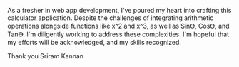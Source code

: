 As a fresher in web app development, I've poured my heart into crafting this calculator application. 
Despite the challenges of integrating arithmetic operations alongside functions like x^2 and x^3, as well as SinꝊ, CosꝊ, and TanꝊ.
I'm diligently working to address these complexities. 
I'm hopeful that my efforts will be acknowledged, and my skills recognized.

Thank you
Sriram Kannan